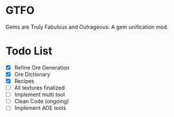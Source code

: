 # GTFO
Gems are Truly Fabulous and Outrageous. A gem unification mod. 


# Todo List

* [x] Refine Ore Generation
* [x] Ore Dictionary
* [x] Recipes
* [ ] All textures finalized
* [ ] Implement multi tool
* [ ] Clean Code (ongoing)
* [ ] Implement AOE tools
